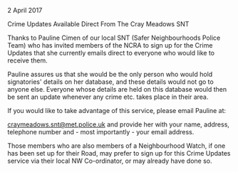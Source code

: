 2 April 2017

Crime Updates Available Direct From The Cray Meadows SNT

Thanks to Pauline Cimen of our local SNT (Safer Neighbourhoods Police Team) who has invited members of the NCRA to sign up for the Crime Updates that she currently emails direct to everyone who would like to receive them.

Pauline assures us that she would be the only person who would hold signatories' details on her database, and these details would not go to anyone else. Everyone whose details are held on this database would then be sent an update whenever any crime etc. takes place in their area.

If you would like to take advantage of this service, please email Pauline at:

[craymeadows.snt@met.police.uk](mailto:craymeadows.snt@met.police.uk) and provide her with your name, address, telephone number and - most importantly - your email address.

Those members who are also members of a Neighbourhood Watch, if one has been set up for their Road, may prefer to sign up for this Crime Updates service via their local NW Co-ordinator, or may already have done so.
